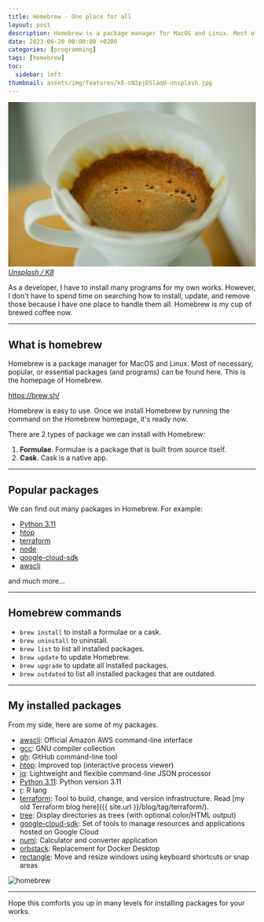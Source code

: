```yaml
---
title: Homebrew - One place for all
layout: post
description: Homebrew is a package manager for MacOS and Linux. Most of necessary, popular, or essential packages (and programs) can be found here.
date: 2023-06-20 00:00:00 +0200
categories: [programming]
tags: [homebrew]
toc:
  sidebar: left
thumbnail: assets/img/features/k8-cN3pjD5laqU-unsplash.jpg
---
```

![feature img](/assets/img/features/k8-cN3pjD5laqU-unsplash.jpg)
*[Unsplash / K8](https://unsplash.com/photos/white-ceramic-mug-with-brown-liquid-cN3pjD5laqU)*

As a developer, I have to install many programs for my own works. However, I don't have to spend time on searching how to install, update, and remove those because I have one place to handle them all. Homebrew is my cup of brewed coffee now.

---

## What is homebrew

Homebrew is a package manager for MacOS and Linux. Most of necessary, popular, or essential packages (and programs) can be found here. This is the homepage of Homebrew.

<https://brew.sh/>

Homebrew is easy to use. Once we install Homebrew by running the command on the Homebrew homepage, it's ready now.

There are 2 types of package we can install with Homebrew:

1. **Formulae**. Formulae is a package that is built from source itself.
1. **Cask**. Cask is a native app.

---

## Popular packages

We can find out many packages in Homebrew. For example:

- [Python 3.11](https://formulae.brew.sh/formula/python@3.11)
- [htop](https://formulae.brew.sh/formula/htop)
- [terraform](https://formulae.brew.sh/formula/terraform)
- [node](https://formulae.brew.sh/formula/node)
- [google-cloud-sdk](https://formulae.brew.sh/cask/google-cloud-sdk)
- [awscli](https://formulae.brew.sh/formula/awscli)

and much more...

---

## Homebrew commands

- `brew install` to install a formulae or a cask.
- `brew uninstall` to uninstall.
- `brew list` to list all installed packages.
- `brew update` to update Homebrew.
- `brew upgrade` to update all installed packages.
- `brew outdated` to list all installed packages that are outdated.

---

## My installed packages

From my side, here are some of my packages.

- [awscli](https://formulae.brew.sh/formula/awscli): Official Amazon AWS command-line interface
- [gcc](https://formulae.brew.sh/formula/gcc): GNU compiler collection
- [gh](https://formulae.brew.sh/formula/gh): GitHub command-line tool
- [htop](https://formulae.brew.sh/formula/htop): Improved top (interactive process viewer)
- [jq](https://formulae.brew.sh/formula/jq): Lightweight and flexible command-line JSON processor
- [Python 3.11](https://formulae.brew.sh/formula/python@3.11): Python version 3.11
- [r](https://formulae.brew.sh/formula/r): R lang
- [terraform](https://formulae.brew.sh/formula/terraform): Tool to build, change, and version infrastructure. Read [my old Terraform blog here]({{ site.url }}/blog/tag/terraform/).
- [tree](https://formulae.brew.sh/formula/tree): Display directories as trees (with optional color/HTML output)
- [google-cloud-sdk](https://formulae.brew.sh/cask/google-cloud-sdk): Set of tools to manage resources and applications hosted on Google Cloud
- [numi](https://formulae.brew.sh/cask/numi): Calculator and converter application
- [orbstack](https://formulae.brew.sh/cask/orbstack): Replacement for Docker Desktop
- [rectangle](https://formulae.brew.sh/cask/rectangle): Move and resize windows using keyboard shortcuts or snap areas

![homebrew](https://bluebirzdotnet.s3.ap-southeast-1.amazonaws.com/homebrew/homebrew.png)

---

Hope this comforts you up in many levels for installing packages for your works.
